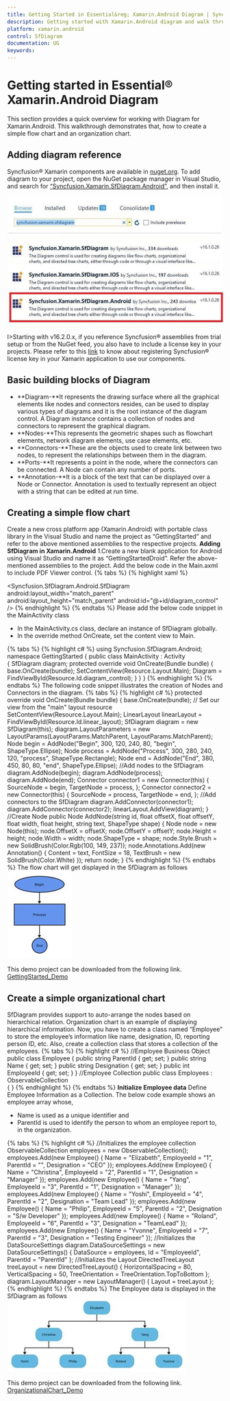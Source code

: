```yaml
---
title: Getting Started in Essential&reg; Xamarin.Android Diagram | Syncfusion&reg;
description: Getting started with Xamarin.Android diagram and walk through to create a demo application from the scratch.
platform: xamarin.android
control: SfDiagram
documentation: UG
keywords: 
---
```

# Getting started in Essential&reg; Xamarin.Android Diagram
This section provides a quick overview for working with Diagram for Xamarin.Android. This walkthrough demonstrates that, how to create a simple flow chart and an organization chart.

## Adding diagram reference 
Syncfusion&reg; Xamarin components are available in [nuget.org](https://www.nuget.org/). To add diagram to your project, open the NuGet package manager in Visual Studio, and search for [“Syncfusion.Xamarin.SfDiagram.Android”](https://www.nuget.org/packages/Syncfusion.Xamarin.SfDiagram.Android), and then install it. 

![Diagram reference in Xamarin.Android diagram](images/Getting-Started_img1.jpeg)

I>Starting with v16.2.0.x, if you reference Syncfusion&reg; assemblies from trial setup or from the NuGet feed, you also have to include a license key in your projects. Please refer to this [link](https://help.syncfusion.com/common/essential-studio/licensing/license-key) to know about registering Syncfusion&reg; license key in your Xamarin application to use our components.

## Basic building blocks of Diagram
* **Diagram-**It represents the drawing surface where all the graphical elements like nodes and connectors resides, can be used to display various types of diagrams and it is the root instance of the diagram control. A Diagram instance contains a collection of nodes and connectors to represent the  graphical diagram.
* **Nodes-**This represents the geometric shapes such as flowchart elements, network diagram elements, use case elements, etc.
* **Connectors-**These are the objects used to create link between two nodes, to represent the relationships between them in the diagram.
* **Ports-**It represents a point in the node, where the connectors can be connected. A Node can contain any number of ports.
* **Annotation-**It is a block of the text that can be displayed over a Node or Connector. Annotation is used to textually represent an object with a string that can be edited at run time.

## Creating a simple flow chart
Create a new cross platform app (Xamarin.Android) with portable class library in the Visual Studio and name the project as “GettingStarted” and refer to the above mentioned assemblies to the respective projects.
**Adding SfDiagram in Xamarin.Android**
1.Create a new blank application for Android using Visual Studio and name it as “GettingStartedDroid”. Refer the above-mentioned assemblies to the project.
Add the below code in the Main.axml to include PDF Viewer control.
{% tabs %}
{% highlight xaml %}
<?xml version="1.0" encoding="utf-8"?> 
<LinearLayout xmlns:android="http://schemas.android.com/apk/res/android" android:orientation="vertical" android:layout_width="match_parent" android:layout_height="match_parent"
android:id="@+id/linear_layout"> 
<Syncfusion.SfDiagram.Android.SfDiagram android:layout_width="match_parent" android:layout_height="match_parent" android:id="@+id/diagram_control" /> </LinearLayout>
{% endhighlight %}
{% endtabs %}
Please add the below code snippet in the MainActivity class
*	In the MainActivity.cs class, declare an instance of SfDiagram globally.
*	In the override method OnCreate, set the content view to Main.

{% tabs %}
{% highlight c# %}
using Syncfusion.SfDiagram.Android;
namespace GettingStarted
{
    public class MainActivity : Activity    
{
        SfDiagram diagram;
        protected override void OnCreate(Bundle bundle)
       {
               base.OnCreate(bundle);
               SetContentView(Resource.Layout.Main);
               Diagram = FindViewById<SfDiagram>(Resource.Id.diagram_control);
        }
    }
}
{% endhighlight %}
{% endtabs %}
The following code snippet illustrates the creation of Nodes and Connectors in the diagram.
{% tabs %}
{% highlight c# %}
protected override void OnCreate(Bundle bundle)
{
base.OnCreate(bundle);
// Set our view from the "main" layout resource
SetContentView(Resource.Layout.Main);
LinearLayout linearLayout = FindViewById<LinearLayout>(Resource.Id.linear_layout);
SfDiagram diagram = new SfDiagram(this);
diagram.LayoutParameters = new LayoutParams(LayoutParams.MatchParent, LayoutParams.MatchParent);
Node begin = AddNode("Begin", 300, 120, 240, 80, "begin", ShapeType.Ellipse);
Node process = AddNode("Process", 300, 280, 240, 120, "process", ShapeType.Rectangle);
Node end = AddNode("End", 380, 450, 80, 80, "end", ShapeType.Ellipse);
//Add nodes to the SfDiagram
diagram.AddNode(begin);
diagram.AddNode(process);
diagram.AddNode(end);
Connector connector1 = new Connector(this)
{
  SourceNode = begin,
  TargetNode = process,
};
Connector connector2 = new Connector(this)
{
  SourceNode = process,
  TargetNode = end,
};
//Add connectors to the SfDiagram
diagram.AddConnector(connector1);
diagram.AddConnector(connector2);
linearLayout.AddView(diagram);
}
//Create Node
public Node AddNode(string id, float offsetX, float offsetY, float width, float height, string text, ShapeType shape)
{
  Node node = new Node(this);
  node.OffsetX = offsetX;
  node.OffsetY = offsetY;
  node.Height = height;
  node.Width = width;
  node.ShapeType = shape;
  node.Style.Brush = new SolidBrush(Color.Rgb(100, 149, 237));
  node.Annotations.Add(new Annotation() { Content = text, FontSize = 18, TextBrush = new SolidBrush(Color.White) });
  return node;
}
{% endhighlight %}
{% endtabs %}
The flow chart will get displayed in the SfDiagram as follows
![Getting started demo in Xamarin.Android diagram](images/Getting-Started_img2.jpeg)

This demo project can be downloaded from the following link.
[GettingStarted_Demo](http://files2.syncfusion.com/Xamarin.Android/Samples/GettingStarted_Android_SfDiagram.zip)

## Create a simple organizational chart
SfDiagram provides support to auto-arrange the nodes based on hierarchical relation. Organization chart is an example of displaying hierarchical information.
Now, you have to create a class named “Employee” to store the employee’s information like name, designation, ID, reporting person ID, etc. Also, create a collection class that stores a collection of the employees.
{% tabs %}
{% highlight c# %}
//Employee Business Object
public class Employee
{
    public string ParentId { get; set; }
    public string Name { get; set; }
    public string Designation { get; set; }
    public int EmployeeId { get; set; }
}
//Employee Collection
public class Employees : ObservableCollection<Employee>  
{
}
{% endhighlight %}
{% endtabs %}
**Initialize Employee data**
Define Employee Information as a Collection. The below code example shows an employee array whose,
* Name is used as a unique identifier and
* ParentId is used to identify the person to whom an employee report to, in the organization.

{% tabs %}
{% highlight c# %}
//Initializes the employee collection
ObservableCollection<Employee> employees = new ObservableCollection<Employee>();
employees.Add(new Employee() { Name = "Elizabeth", EmployeeId = "1", ParentId = "", Designation = "CEO" });
employees.Add(new Employee() { Name = "Christina", EmployeeId = "2", ParentId = "1", Designation = "Manager" });
employees.Add(new Employee() { Name = "Yang", EmployeeId = "3", ParentId = "1", Designation = "Manager" });
employees.Add(new Employee() { Name = "Yoshi", EmployeeId = "4", ParentId = "2", Designation = "Team Lead" });
employees.Add(new Employee() { Name = "Philip", EmployeeId = "5", ParentId = "2", Designation = "S/w Developer" });
employees.Add(new Employee() { Name = "Roland", EmployeeId = "6", ParentId = "3", Designation = "TeamLead" });
employees.Add(new Employee() { Name = "Yvonne", EmployeeId = "7", ParentId = "3", Designation = "Testing Engineer" });
//Initializes the DataSourceSettings
diagram.DataSourceSettings = new DataSourceSettings() { DataSource = employees, Id = "EmployeeId", ParentId = "ParentId" };
//Initializes the Layout
DirectedTreeLayout treeLayout = new DirectedTreeLayout() { HorizontalSpacing = 80, VerticalSpacing = 50, TreeOrientation = TreeOrientation.TopToBottom };
diagram.LayoutManager = new LayoutManager() { Layout = treeLayout };
{% endhighlight %}
{% endtabs %}
The Employee data is displayed in the SfDiagram as follows
![Organization chart demo in Xamarin.Android diagram](images/Getting-Started_img3.jpeg)

This demo project can be downloaded from the following link.
[OrganizationalChart_Demo](http://files2.syncfusion.com/Xamarin.Android/Samples/OrganizationalChart_Android_SfDiagram.zip)
